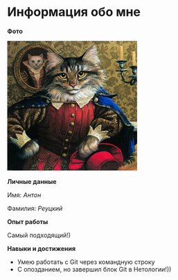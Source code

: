 #  Информация обо мне 

**Фото**

![MyPhoto](https://github.com/reuton/allAboutMe/blob/main/cat.jpeg)


**Личные данные**

Имя: *Антон*

Фамилия: *Реуцкий*


**Опыт работы**

Самый подходящий!)


**Навыки и достижения**
- Умею работать с Git через командную строку
- С опозданием, но завершил блок Git в Нетологии!))
